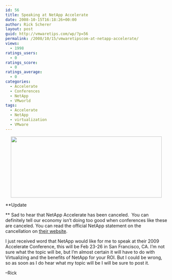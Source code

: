 ```yaml
---
id: 56
title: Speaking at NetApp Accelerate
date: 2008-10-15T16:18:26+00:00
author: Rick Scherer
layout: post
guid: http://vmwaretips.com/wp/?p=56
permalink: /2008/10/15/vmwaretipscom-at-netapp-accelerate/
views:
  - 1998
ratings_users:
  - 0
ratings_score:
  - 0
ratings_average:
  - 0
categories:
  - Accelerate
  - Conferences
  - NetApp
  - VMworld
tags:
  - Accelerate
  - NetApp
  - virtualization
  - VMware
---
```

<p style="text-align: center;">
  <img class="aligncenter" src="http://media.netapp.com/images/accelerate-feature-image.jpg" alt="" width="470" height="191" />
</p>

**Update
  
** Sad to hear that NetApp Accelerate has been canceled.  You can definitely tell our economy isn&#8217;t doing too good when conferences like these are canceled. You can read the official NetApp statement on the cancellation on <a href="http://www.netapp.com/accelerate" target="_blank">their website</a>.

<!--more-->

I just received word that NetApp would like for me to speak at their 2009 Accelerate Conference, this will be Feb 23-26 in San Francisco, CA. I’m not sure what the topic will be, but I’m almost certain it will have to do with Virtualizing and the benefits of NetApp for your ROI. But I could be wrong, so as soon as I do hear what my topic will be I will be sure to post it.

&#8211;Rick